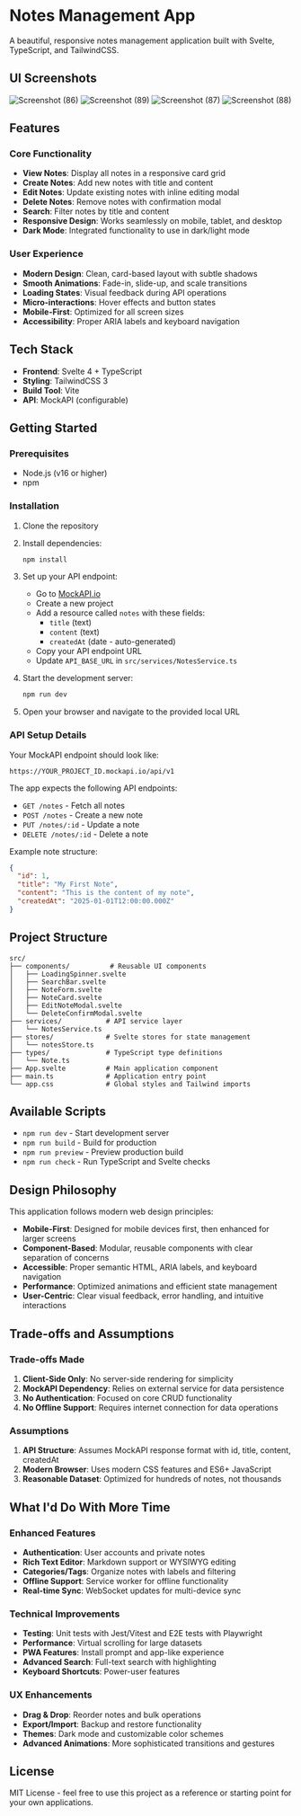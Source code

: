 # Notes Management App

A beautiful, responsive notes management application built with Svelte, TypeScript, and TailwindCSS.

## UI Screenshots
![Screenshot (86)](https://github.com/user-attachments/assets/583216b4-43c1-4b7f-ae00-9173aac0e27c)
![Screenshot (89)](https://github.com/user-attachments/assets/68509f71-3222-40c0-8050-bf47d3b8aa67)
![Screenshot (87)](https://github.com/user-attachments/assets/a6684675-6bf4-4c77-9859-37e170914a0d)
![Screenshot (88)](https://github.com/user-attachments/assets/1dcda60e-bdc1-4ccd-93fa-b2e36df3e4ae)

## Features

### Core Functionality
- **View Notes**: Display all notes in a responsive card grid
- **Create Notes**: Add new notes with title and content
- **Edit Notes**: Update existing notes with inline editing modal
- **Delete Notes**: Remove notes with confirmation modal
- **Search**: Filter notes by title and content
- **Responsive Design**: Works seamlessly on mobile, tablet, and desktop
- **Dark Mode**: Integrated functionality to use in dark/light mode

### User Experience
- **Modern Design**: Clean, card-based layout with subtle shadows
- **Smooth Animations**: Fade-in, slide-up, and scale transitions
- **Loading States**: Visual feedback during API operations
- **Micro-interactions**: Hover effects and button states
- **Mobile-First**: Optimized for all screen sizes
- **Accessibility**: Proper ARIA labels and keyboard navigation

## Tech Stack

- **Frontend**: Svelte 4 + TypeScript
- **Styling**: TailwindCSS 3
- **Build Tool**: Vite
- **API**: MockAPI (configurable)

## Getting Started

### Prerequisites
- Node.js (v16 or higher)
- npm

### Installation

1. Clone the repository
2. Install dependencies:
   ```bash
   npm install
   ```

3. Set up your API endpoint:
   - Go to [MockAPI.io](https://mockapi.io)
   - Create a new project
   - Add a resource called `notes` with these fields:
     - `title` (text)
     - `content` (text)
     - `createdAt` (date - auto-generated)
   - Copy your API endpoint URL
   - Update `API_BASE_URL` in `src/services/NotesService.ts`

4. Start the development server:
   ```bash
   npm run dev
   ```

5. Open your browser and navigate to the provided local URL

### API Setup Details

Your MockAPI endpoint should look like:
```
https://YOUR_PROJECT_ID.mockapi.io/api/v1
```

The app expects the following API endpoints:
- `GET /notes` - Fetch all notes
- `POST /notes` - Create a new note
- `PUT /notes/:id` - Update a note
- `DELETE /notes/:id` - Delete a note

Example note structure:
```json
{
  "id": 1,
  "title": "My First Note",
  "content": "This is the content of my note",
  "createdAt": "2025-01-01T12:00:00.000Z"
}
```

## Project Structure

```
src/
├── components/          # Reusable UI components
│   ├── LoadingSpinner.svelte
│   ├── SearchBar.svelte
│   ├── NoteForm.svelte
│   ├── NoteCard.svelte
│   ├── EditNoteModal.svelte
│   └── DeleteConfirmModal.svelte
├── services/           # API service layer
│   └── NotesService.ts
├── stores/             # Svelte stores for state management
│   └── notesStore.ts
├── types/              # TypeScript type definitions
│   └── Note.ts
├── App.svelte          # Main application component
├── main.ts             # Application entry point
└── app.css             # Global styles and Tailwind imports
```

## Available Scripts

- `npm run dev` - Start development server
- `npm run build` - Build for production
- `npm run preview` - Preview production build
- `npm run check` - Run TypeScript and Svelte checks

## Design Philosophy

This application follows modern web design principles:

- **Mobile-First**: Designed for mobile devices first, then enhanced for larger screens
- **Component-Based**: Modular, reusable components with clear separation of concerns
- **Accessible**: Proper semantic HTML, ARIA labels, and keyboard navigation
- **Performance**: Optimized animations and efficient state management
- **User-Centric**: Clear visual feedback, error handling, and intuitive interactions

## Trade-offs and Assumptions

### Trade-offs Made
1. **Client-Side Only**: No server-side rendering for simplicity
2. **MockAPI Dependency**: Relies on external service for data persistence
3. **No Authentication**: Focused on core CRUD functionality
4. **No Offline Support**: Requires internet connection for data operations

### Assumptions
1. **API Structure**: Assumes MockAPI response format with id, title, content, createdAt
2. **Modern Browser**: Uses modern CSS features and ES6+ JavaScript
3. **Reasonable Dataset**: Optimized for hundreds of notes, not thousands

## What I'd Do With More Time

### Enhanced Features
- **Authentication**: User accounts and private notes
- **Rich Text Editor**: Markdown support or WYSIWYG editing
- **Categories/Tags**: Organize notes with labels and filtering
- **Offline Support**: Service worker for offline functionality
- **Real-time Sync**: WebSocket updates for multi-device sync

### Technical Improvements
- **Testing**: Unit tests with Jest/Vitest and E2E tests with Playwright
- **Performance**: Virtual scrolling for large datasets
- **PWA Features**: Install prompt and app-like experience
- **Advanced Search**: Full-text search with highlighting
- **Keyboard Shortcuts**: Power-user features

### UX Enhancements
- **Drag & Drop**: Reorder notes and bulk operations
- **Export/Import**: Backup and restore functionality
- **Themes**: Dark mode and customizable color schemes
- **Advanced Animations**: More sophisticated transitions and gestures

## License

MIT License - feel free to use this project as a reference or starting point for your own applications.
